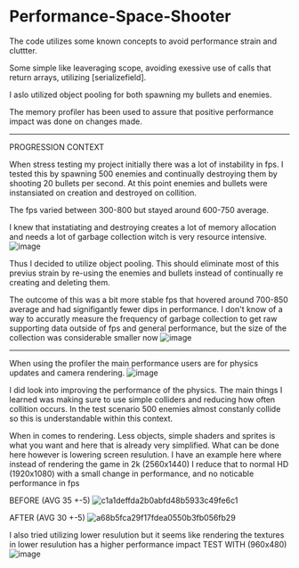 # Performance-Space-Shooter

The code utilizes some known concepts to avoid performance strain and cluttter.

Some simple like leaveraging scope, avoiding exessive use of calls that return arrays, utilizing [serializefield].

I aslo utilized object pooling for both spawning my bullets and enemies.

The memory profiler has been used to assure that positive performance impact was done on changes made.


---------------------------------------------------------------------



PROGRESSION CONTEXT

When stress testing my project initially there was a lot of instability in fps. 
I tested this by spawning 500 enemies and continually destroying them by shooting 20 bullets per second. 
At this point enemies and bullets were instansiated on creation and destroyed on collition.

The fps varied between 300-800 but stayed around 600-750 average.

I knew that instatiating and destroying creates a lot of memory allocation and needs a lot of garbage collection witch is very resource intensive.
![image](https://github.com/Lomnopx/Performance-Space-Shooter/assets/122265254/3e46e1e9-8485-4f96-b8fc-848acae3f997)




Thus I decided to utilize object pooling. This should eliminate most of this previus strain by re-using the enemies and bullets instead of continually re creating and deleting them.

The outcome of this was a bit more stable fps that hovered around 700-850 average and had signifigantly fewer dips in performance. 
I don't know of a way to accuratly measure the frequency of garbage collection to get raw supporting data outside of fps and general performance, but the size of the collection was considerable smaller now
![image](https://github.com/Lomnopx/Performance-Space-Shooter/assets/122265254/8fc7be13-df61-4681-a0fc-d84adf5cf231)

-----------------------------------------------------------------------------

When using the profiler the main performance users are for physics updates and camera rendering. 
![image](https://github.com/Lomnopx/Performance-Space-Shooter/assets/122265254/b0937ebd-3128-46dc-8a99-6abe88d56864)

I did look into improving the performance of the physics. The main things I learned was making sure to use simple colliders and reducing how often collition occurs.
In the test scenario 500 enemies almost constanly collide so this is understandable within this context.


When in comes to rendering. Less objects, simple shaders and sprites is what you want and here that is already very simplified. What can be done here however is lowering screen resulution.
I have an example here where instead of rendering the game in 2k (2560x1440) I reduce that to normal HD (1920x1080) with a small change in performance, and no noticable performance in fps

BEFORE (AVG 35  +-5)
![c1a1deffda2b0abfd48b5933c49fe6c1](https://github.com/Lomnopx/Performance-Space-Shooter/assets/122265254/6316d43a-dad8-4660-85f5-ba731c18d1a7)

AFTER (AVG 30  +-5)
![a68b5fca29f17fdea0550b3fb056fb29](https://github.com/Lomnopx/Performance-Space-Shooter/assets/122265254/eaa9169d-64d3-44d4-85f4-7dba4255170d)

I also tried utilizing lower resulution but it seems like rendering the textures in lower resulution has a higher performance impact
TEST WITH (960x480)
![image](https://github.com/Lomnopx/Performance-Space-Shooter/assets/122265254/9dfeed15-6552-44ef-b9d9-cd4d63b24a2e)
